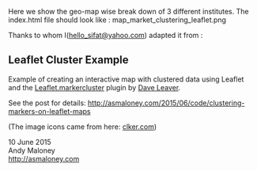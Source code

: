 Here we show the geo-map wise break down of 3 different institutes.
The index.html file should look like : map_market_clustering_leaflet.png

Thanks to whom I(hello_sifat@yahoo.com) adapted it from : 

Leaflet Cluster Example
--

Example of creating an interactive map with clustered data using Leaflet and the [Leaflet.markercluster](https://github.com/Leaflet/Leaflet.markercluster) plugin by [Dave Leaver](https://github.com/danzel).

See the post for details: http://asmaloney.com/2015/06/code/clustering-markers-on-leaflet-maps

(The image icons came from here: [clker.com](http://www.clker.com/clipart-google-maps-pin-blue.html))

10 June 2015  
Andy Maloney  
http://asmaloney.com
